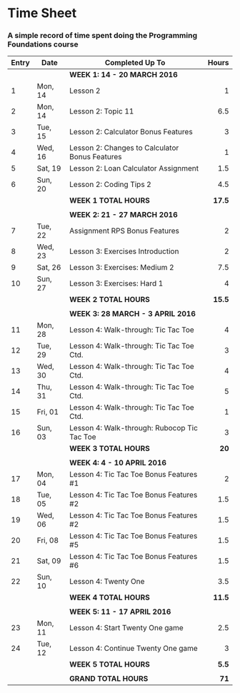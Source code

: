 # Time Sheet

### A simple record of time spent doing the Programming Foundations course

| Entry | Date    | Completed Up To                                 | Hours     |
| ----- | --------| ----------------------------------------------- | --------: |
|       |         | **WEEK 1: 14 - 20 MARCH 2016**                  |           |
| 1     | Mon, 14 | Lesson 2                                        | 1         |
| 2     | Mon, 14 | Lesson 2: Topic 11                              | 6.5       |
| 3     | Tue, 15 | Lesson 2: Calculator Bonus Features             | 3         |
| 4     | Wed, 16 | Lesson 2: Changes to Calculator Bonus Features  | 1         |
| 5     | Sat, 19 | Lesson 2: Loan Calculator Assignment            | 1.5       |
| 6     | Sun, 20 | Lesson 2: Coding Tips 2                         | 4.5       |
|       |         | **WEEK 1 TOTAL HOURS**                          | **17.5**  |
|       |         |                                                 |           |
|       |         | **WEEK 2: 21 - 27 MARCH 2016**                  |           |
| 7     | Tue, 22 | Assignment RPS Bonus Features                   | 2         |
| 8     | Wed, 23 | Lesson 3: Exercises Introduction                | 2         |
| 9     | Sat, 26 | Lesson 3: Exercises: Medium 2                   | 7.5       |
| 10    | Sun, 27 | Lesson 3: Exercises: Hard 1                     | 4         |
|       |         | **WEEK 2 TOTAL HOURS**                          | **15.5**  |
|       |         |                                                 |           |
|       |         | **WEEK 3: 28 MARCH - 3 APRIL 2016**             |           |
| 11    | Mon, 28 | Lesson 4: Walk-through: Tic Tac Toe             | 4         |
| 12    | Tue, 29 | Lesson 4: Walk-through: Tic Tac Toe Ctd.        | 3         |
| 13    | Wed, 30 | Lesson 4: Walk-through: Tic Tac Toe Ctd.        | 4         |
| 14    | Thu, 31 | Lesson 4: Walk-through: Tic Tac Toe Ctd.        | 5         |
| 15    | Fri, 01 | Lesson 4: Walk-through: Tic Tac Toe Ctd.        | 1         |
| 16    | Sun, 03 | Lesson 4: Walk-through: Rubocop Tic Tac Toe     | 3         |
|       |         | **WEEK 3 TOTAL HOURS**                          | **20**    |
|       |         |                                                 |           |
|       |         | **WEEK 4: 4 - 10 APRIL 2016**                   |           |
| 17    | Mon, 04 | Lesson 4: Tic Tac Toe Bonus Features #1         | 2         |
| 18    | Tue, 05 | Lesson 4: Tic Tac Toe Bonus Features #2         | 1.5       |
| 19    | Wed, 06 | Lesson 4: Tic Tac Toe Bonus Features #2         | 1.5       |
| 20    | Fri, 08 | Lesson 4: Tic Tac Toe Bonus Features #5         | 1.5       |
| 21    | Sat, 09 | Lesson 4: Tic Tac Toe Bonus Features #6         | 1.5       |
| 22    | Sun, 10 | Lesson 4: Twenty One                            | 3.5       |
|       |         | **WEEK 4 TOTAL HOURS**                          | **11.5**  |
|       |         |                                                 |           |
|       |         | **WEEK 5: 11 - 17 APRIL 2016**                  |           |
| 23    | Mon, 11 | Lesson 4: Start Twenty One game                 | 2.5       |
| 24    | Tue, 12 | Lesson 4: Continue Twenty One game              | 3         |
|       |         | **WEEK 5 TOTAL HOURS**                          | **5.5**   |
|       |         |                                                 |           |
|       |         | **GRAND TOTAL HOURS**                           | **71**    |
